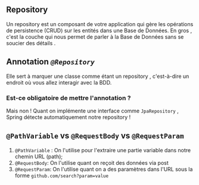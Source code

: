 ## Repository

Un repository est un composant de votre application qui gère les opérations de persistence (CRUD) sur les entités dans une Base de Données. En gros , c'est la couche qui nous permet de parler à la Base de Données sans se soucier des détails .

## Annotation *`@Repository`*

Elle sert à marquer une classe comme étant un repository , c'est-à-dire un endroit où vous allez interagir avec la BDD.

### Est-ce obligatoire de mettre l'annotation ?

Mais non !
Quant on implémente une interface comme `JpaRepository` , Spring détecte automatiquement notre repository !

## `@PathVariable` vs `@RequestBody` vs `@RequestParam`

1. `@PathVariable` : On l'utilise pour l'extraire une partie variable dans notre chemin URL (path);
2. `@RequestBody`: On l'utilise quant on reçoit des données via post
3. `@RequestParam`: On l'utilise quant on a des paramètres dans l'URL sous la forme `github.com/search?param=value`